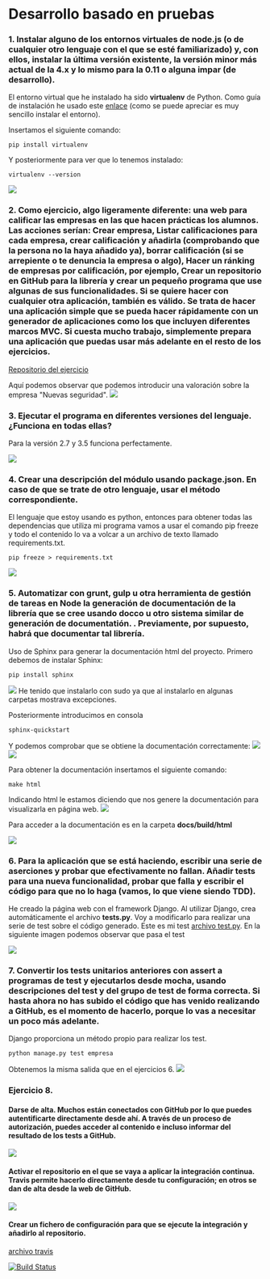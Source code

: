# Desarrollo basado en pruebas #

### 1. Instalar alguno de los entornos virtuales de node.js (o de cualquier otro lenguaje con el que se esté familiarizado) y, con ellos, instalar la última versión existente, la versión minor más actual de la 4.x y lo mismo para la 0.11 o alguna impar (de desarrollo). ###
El entorno virtual que he instalado ha sido **virtualenv** de Python. Como guía de instalación he usado este [enlace](http://rukbottoland.com/blog/tutorial-de-python-virtualenv/) (como se puede apreciar es muy sencillo instalar el entorno).

Insertamos el siguiente comando:

    pip install virtualenv

Y posteriormente para ver que lo tenemos instalado:

    virtualenv --version

![](capturas/virtualenv.png)

### 2. Como ejercicio, algo ligeramente diferente: una web para calificar las empresas en las que hacen prácticas los alumnos. Las acciones serían: Crear empresa, Listar calificaciones para cada empresa, crear calificación y añadirla (comprobando que la persona no la haya añadido ya), borrar calificación (si se arrepiente o te denuncia la empresa o algo), Hacer un ránking de empresas por calificación, por ejemplo, Crear un repositorio en GitHub para la librería y crear un pequeño programa que use algunas de sus funcionalidades. Si se quiere hacer con cualquier otra aplicación, también es válido. Se trata de hacer una aplicación simple que se pueda hacer rápidamente con un generador de aplicaciones como los que incluyen diferentes marcos MVC. Si cuesta mucho trabajo, simplemente prepara una aplicación que puedas usar más adelante en el resto de los ejercicios. ###

[Repositorio del ejercicio](https://github.com/Antkk10/IVWebCalificarEmpresas)

Aquí podemos observar que podemos introducir una valoración sobre la empresa "Nuevas seguridad".
![](capturas/pagina.png)

### 3. Ejecutar el programa en diferentes versiones del lenguaje. ¿Funciona en todas ellas? ###

Para la versión 2.7 y 3.5 funciona perfectamente.

![](capturas/comprobacionpython.png)

### 4. Crear una descripción del módulo usando package.json. En caso de que se trate de otro lenguaje, usar el método correspondiente. ###
El lenguaje que estoy usando es python, entonces para obtener todas las dependencias que utiliza mi programa vamos a usar el comando pip freeze y todo el contenido lo va a volcar a un archivo de texto llamado requirements.txt.

    pip freeze > requirements.txt

![](capturas/requirements.png)

### 5. Automatizar con grunt, gulp u otra herramienta de gestión de tareas en Node la generación de documentación de la librería que se cree usando docco u otro sistema similar de generación de documentatión. . Previamente, por supuesto, habrá que documentar tal librería. ###

Uso de Sphinx para generar la documentación html del proyecto. Primero debemos de instalar Sphinx:

    pip install sphinx

![](capturas/Sphinxinstall.png)
He tenido que instalarlo con sudo ya que al instalarlo en algunas carpetas mostrava excepciones.


Posteriormente introducimos en consola

    sphinx-quickstart

Y podemos comprobar que se obtiene la documentación correctamente:
![](capturas/sphinx1.png)
![](capturas/sphinx2.png)

Para obtener la documentación insertamos el siguiente comando:

    make html

Indicando html le estamos diciendo que nos genere la documentación para visualizarla en página web.
![](capturas/make.png)

Para acceder a la documentación es en la carpeta **docs/build/html**

![](capturas/documentacion.png)

### 6. Para la aplicación que se está haciendo, escribir una serie de aserciones y probar que efectivamente no fallan. Añadir tests para una nueva funcionalidad, probar que falla y escribir el código para que no lo haga (vamos, lo que viene siendo TDD). ###
He creado la página web con el framework Django. Al utilizar Django, crea automáticamente el archivo **tests.py**. Voy a modificarlo para realizar una serie de test sobre el código generado.
Este es mi test [archivo test.py](https://github.com/Antkk10/IVWebCalificarEmpresas/blob/master/empresa/tests.py). En la siguiente imagen podemos observar que pasa el test

![](capturas/pasatest.png)

### 7. Convertir los tests unitarios anteriores con assert a programas de test y ejecutarlos desde mocha, usando descripciones del test y del grupo de test de forma correcta. Si hasta ahora no has subido el código que has venido realizando a GitHub, es el momento de hacerlo, porque lo vas a necesitar un poco más adelante. ###

Django proporciona un método propio para realizar los test.

    python manage.py test empresa

Obtenemos la misma salida que en el ejercicios 6.
![](capturas/pasatest.png)

### Ejercicio 8. ###

#### Darse de alta. Muchos están conectados con GitHub por lo que puedes autentificarte directamente desde ahí. A través de un proceso de autorización, puedes acceder al contenido e incluso informar del resultado de los tests a GitHub. ####

![](capturas/altatravis.png)

#### Activar el repositorio en el que se vaya a aplicar la integración continua. Travis permite hacerlo directamente desde tu configuración; en otros se dan de alta desde la web de GitHub. ####

![](capturas/repositorio.png)

#### Crear un fichero de configuración para que se ejecute la integración y añadirlo al repositorio. ####

[archivo travis](https://github.com/Antkk10/IVWebCalificarEmpresas/blob/master/.travis.yml)

[![Build Status](https://travis-ci.org/Antkk10/IVWebCalificarEmpresas.svg?branch=master)](https://travis-ci.org/Antkk10/IVWebCalificarEmpresas)
